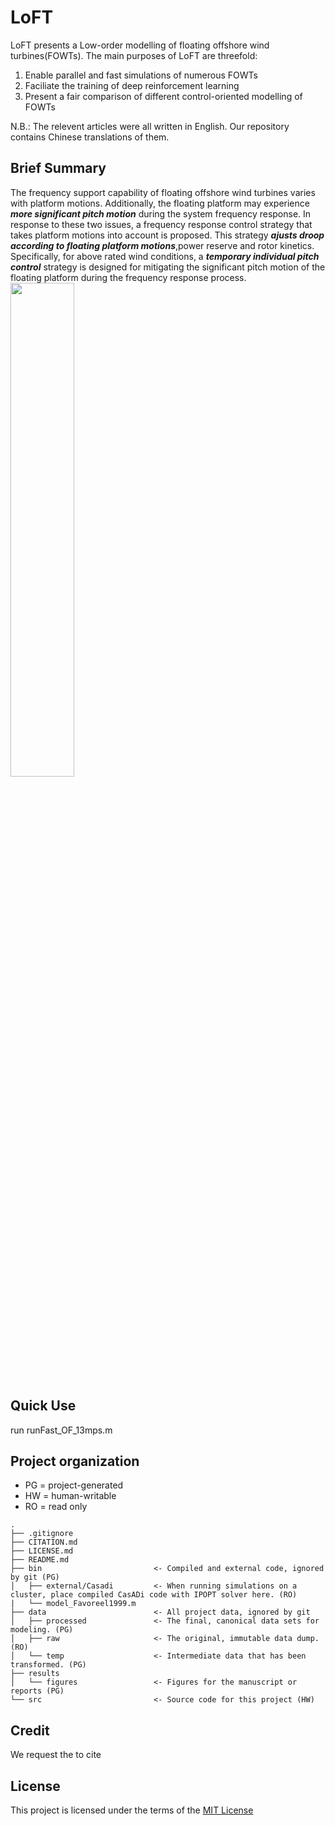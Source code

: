 # LoFT

LoFT presents a Low-order modelling of floating offshore wind turbines(FOWTs). The main purposes of LoFT are threefold:
1. Enable parallel and fast simulations of numerous FOWTs
2. Faciliate the training of deep reinforcement learning
3. Present a fair comparison of different control-oriented modelling of FOWTs

N.B.: The relevent articles were all written in English. Our repository contains Chinese translations of them.

## Brief Summary
The frequency support capability of floating offshore wind turbines varies with platform motions. Additionally, the floating platform may experience **_more significant pitch motion_** during the system frequency response. In response to these two issues, a frequency response control strategy that takes platform motions into account is proposed. This strategy **_ajusts droop according to floating platform motions_**,power reserve and rotor kinetics. Specifically, for above rated wind conditions, a **_temporary individual pitch control_** strategy is designed for mitigating the significant pitch motion of the floating platform during the frequency response process. 
<img src=/X232721visio.png width=45%>
## Quick Use
run runFast_OF_13mps.m
## Project organization
- PG = project-generated
- HW = human-writable
- RO = read only
```
.
├── .gitignore
├── CITATION.md
├── LICENSE.md
├── README.md
├── bin                         <- Compiled and external code, ignored by git (PG)
│   ├── external/Casadi         <- When running simulations on a cluster, place compiled CasADi code with IPOPT solver here. (RO)
|   └── model_Favoreel1999.m    
├── data                        <- All project data, ignored by git
│   ├── processed               <- The final, canonical data sets for modeling. (PG)
│   ├── raw                     <- The original, immutable data dump. (RO)
│   └── temp                    <- Intermediate data that has been transformed. (PG)
├── results         
│   └── figures                 <- Figures for the manuscript or reports (PG)
└── src                         <- Source code for this project (HW)

```
## Credit
We request the to cite 

## License
This project is licensed under the terms of the [MIT License](/LICENSE.md)
